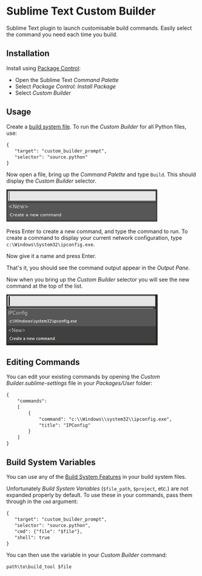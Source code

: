 Sublime Text Custom Builder
===========================

Sublime Text plugin to launch customisable build commands. Easily select the command you need each time you build.

Installation
------------

Install using [Package Control](https://sublime.wbond.net/):

* Open the Sublime Text *Command Palette*
* Select *Package Control: Install Package*
* Select *Custom Builder*

Usage
-----

Create a [build system file](http://docs.sublimetext.info/en/latest/file_processing/build_systems.html). 
To run the *Custom Builder* for all Python files, use:
```
{
   "target": "custom_builder_prompt",
   "selector": "source.python"
}
```

Now open a file, bring up the *Command Palette* and type ```Build```. This should display the *Custom Builder* selector.

![Empty Custom Builder selector](https://github.com/sneakypete81/images/raw/master/sublime_custom_builder_screenshot_empty.png)

Press Enter to create a new command, and type the command to run. 
To create a command to display your current network configuration, type ```c:\Windows\System32\ipconfig.exe```.

Now give it a name and press Enter.

That's it, you should see the command output appear in the *Output Pane*.

Now when you bring up the *Custom Builder* selector you will see the new command at the top of the list.

![Custom Builder selector](https://github.com/sneakypete81/images/raw/master/sublime_custom_builder_screenshot_single.png)

Editing Commands
----------------

You can edit your existing commands by opening the *Custom Builder.sublime-settings* file in your *Packages/User* folder:

```
{
	"commands":
	[
		{
			"command": "c:\\Windows\\system32\\ipconfig.exe",
			"title": "IPConfig"
		}
	]
}
```

Build System Variables
----------------------

You can use any of the [Build System Features](http://docs.sublimetext.info/en/latest/reference/build_systems.html) in your build system files.

Unfortunately *Build System Variables* (```$file_path```, ```$project```, etc.) are not expanded properly by default. To use these in your commands, pass them through in the ```cmd``` argument:

```
{
   "target": "custom_builder_prompt",
   "selector": "source.python",
   "cmd": {"file": "$file"},
   "shell": true
}
```

You can then use the variable in your *Custom Builder* command:

```
path\to\build_tool $file
```

